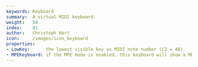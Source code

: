 ```yaml
---
keywords: Keyboard
summary:  A virtual MIDI keyboard.
weight:   50
index:    01
author:   Christoph Hart
icon:     /images/icon_keyboard
properties:
- LowKey:      the lowest visible key as MIDI note number (C2 = 48).
- MPEKeyboard: if the MPE mode is enabled, this keyboard will show a MPE style keyboard with multi touch support.
---
```


